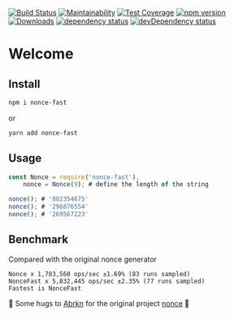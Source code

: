 [![Build Status](https://travis-ci.org/bmunoz89/nonce-fast.svg?branch=master)](https://travis-ci.org/bmunoz89/nonce-fast)
[![Maintainability](https://api.codeclimate.com/v1/badges/90439ae1afc3de0abc68/maintainability)](https://codeclimate.com/github/bmunoz89/nonce-fast/maintainability)
[![Test Coverage](https://api.codeclimate.com/v1/badges/90439ae1afc3de0abc68/test_coverage)](https://codeclimate.com/github/bmunoz89/nonce-fast/test_coverage)
[![npm version](https://badge.fury.io/js/nonce-fast.svg)](https://badge.fury.io/js/nonce-fast)
[![Downloads](https://img.shields.io/npm/dt/nonce-fast.svg)](https://www.npmjs.com/package/nonce-fast)
[![dependency status](https://david-dm.org/bmunoz89/nonce-fast.svg)](https://david-dm.org/bmunoz89/nonce-fast)
[![devDependency status](https://david-dm.org/bmunoz89/nonce-fast/dev-status.svg)](https://david-dm.org/bmunoz89/nonce-fast)

# Welcome

## Install

```bash
npm i nonce-fast
```

or

```bash
yarn add nonce-fast
```

## Usage

```javascript
const Nonce = require('nonce-fast'),
    nonce = Nonce(9); # define the length of the string

nonce(); # '802354675'
nonce(); # '296876554'
nonce(); # '269567223'
```

## Benchmark

Compared with the original nonce generator

```
Nonce x 1,783,560 ops/sec ±1.69% (83 runs sampled)
NonceFast x 5,832,445 ops/sec ±2.35% (77 runs sampled)
Fastest is NonceFast
```

🎉 Some hugs to [Abrkn][github-user-abrkn] for the original project [nonce][github-rep-nonce] 🍻

[github-user-abrkn]: https://github.com/abrkn
[github-rep-nonce]: https://github.com/abrkn/nonce